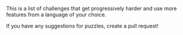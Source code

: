 This is a list of challenges that get progressively harder and use more features from a language of your choice.

If you have any suggestions for puzzles, create a pull request!
